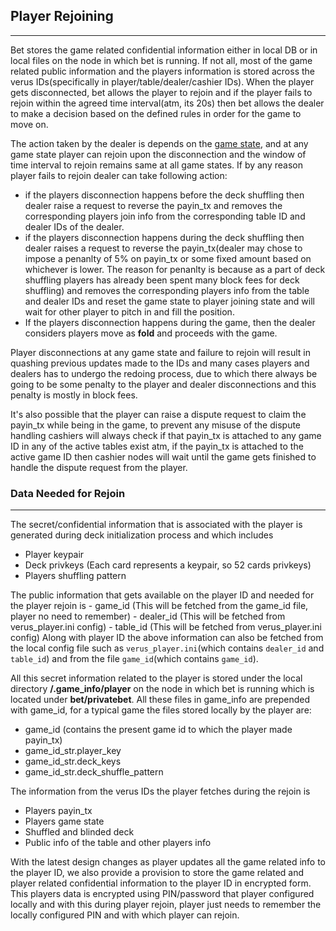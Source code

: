 ## Player Rejoining
-------------------
Bet stores the game related confidential information either in local DB or in local files on the node in which bet is running. If not all, most of the game related public information and the players information is stored across the verus IDs(specifically in player/table/dealer/cashier IDs). When the player gets disconnected, bet allows the player to rejoin and if the player fails to rejoin within the agreed time interval(atm, its 20s) then bet allows the dealer to make a decision based on the defined rules in order for the game to move on.

The action taken by the dealer is depends on the [game state](./game_state.md), and at any game state player can rejoin upon the disconnection and the window of time interval to rejoin remains same at all game states. If by any reason player fails to rejoin dealer can take following action:
  -  if the players disconnection happens before the deck shuffling then dealer raise a request to reverse the payin_tx and removes the corresponding players join info from the corresponding table ID and dealer IDs of the dealer.
  -  if the players disconnection happens during the deck shuffling then dealer raises a request to reverse the payin_tx(dealer may chose to impose a penanlty of 5% on payin_tx or some fixed amount based on whichever is lower. The reason for penanlty is because as a part of deck shuffling players has already been spent many block fees for deck shuffling) and removes the corresponding players info from the table and dealer IDs and reset the game state to player joining state and will wait for other player to pitch in and fill the position.
  -  If the players disconnection happens during the game, then the dealer considers players move as <b>fold</b> and proceeds with the game.

Player disconnections at any game state and failure to rejoin will result in quashing previous updates made to the IDs and many cases players and dealers has to undergo the redoing process, due to which there always be going to be some penalty to the player and dealer disconnections and this penalty is mostly in block fees. 

It's also possible that the player can raise a dispute request to claim the payin_tx while being in the game, to prevent any misuse of the dispute handling cashiers will always check if that payin_tx is attached to any game ID in any of the active tables exist atm, if the payin_tx is attached to the active game ID then cashier nodes will wait until the game gets finished to handle the dispute request from the player.

### Data Needed for Rejoin
---------------------------
The secret/confidential information that is associated with the player is generated during deck initialization process and which includes
  -  Player keypair
  -  Deck privkeys (Each card represents a keypair, so 52 cards privkeys)
  -  Players shuffling pattern

  The public information that gets available on the player ID and needed for the player rejoin is 
    -  game_id (This will be fetched from the game_id file, player no need to remember)
    -  dealer_id (This will be fetched from verus_player.ini config)
    -  table_id (This will be fetched from verus_player.ini config)
Along with player ID the above information can also be fetched from the local config file such as `verus_player.ini`(which contains `dealer_id` and `table_id`) and from the file `game_id`(which contains `game_id`).

All this secret information related to the player is stored under the local directory <b>/.game_info/player</b> on the node in which bet is running which is located under <b>bet/privatebet</b>. All these files in game_info are prepended with game_id, for a typical game the files stored locally by the player are:
  -  game_id (contains the present game id to which the player made payin_tx)
  -  game_id_str.player_key
  -  game_id_str.deck_keys
  -  game_id_str.deck_shuffle_pattern

 The information from the verus IDs the player fetches during the rejoin is
   -  Players payin_tx
   -  Players game state
   -  Shuffled and blinded deck
   -  Public info of the table and other players info

With the latest design changes as player updates all the game related info to the player ID, we also provide a provision to store the game related and player related confidential information to the player ID in encrypted form. This players data is encrypted using PIN/password that player configured locally and with this during player rejoin, player just needs to remember the locally configured PIN and with which player can rejoin.
